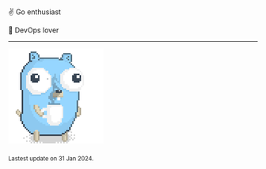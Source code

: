 :v: Go enthusiast

:muscle: DevOps lover

---

![Image alt text](/images/gopher_with_coffee.gif)


<sub>Lastest update on 31 Jan 2024.</sub>
